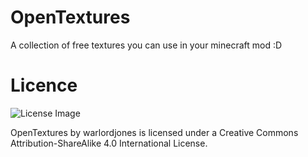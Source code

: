 OpenTextures
============

A collection of free textures you can use in your minecraft mod :D

Licence
===========
![License Image](https://i.creativecommons.org/l/by-sa/4.0/88x31.png)

OpenTextures by warlordjones is licensed under a Creative Commons Attribution-ShareAlike 4.0 International License.
